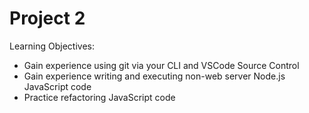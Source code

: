 # Project 2

Learning Objectives:
  - Gain experience using git via your CLI and VSCode Source Control
  - Gain experience writing and executing non-web server Node.js JavaScript code
  - Practice refactoring JavaScript code
